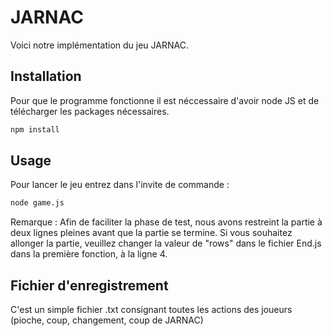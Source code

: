# JARNAC 

Voici notre implémentation du jeu JARNAC.
## Installation

Pour que le programme fonctionne il est néccessaire d'avoir node JS et de télécharger les packages nécessaires.
```bash
npm install
```

## Usage
Pour lancer le jeu entrez dans l'invite de commande :
```bash
node game.js
```
Remarque : Afin de faciliter la phase de test, nous avons restreint la partie à deux lignes pleines avant que la partie se termine. Si vous souhaitez allonger la partie, veuillez changer la valeur de "rows" dans le fichier End.js dans la première fonction, à la ligne 4.

## Fichier d'enregistrement
C'est un simple fichier .txt consignant toutes les actions des joueurs (pioche, coup, changement, coup de JARNAC)